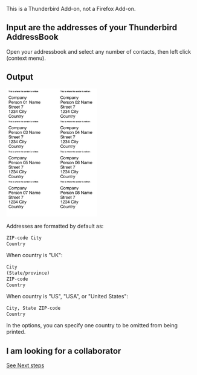 This is a Thunderbird Add-on, not a Firefox Add-on.


## Input are the addresses of your Thunderbird AddressBook ##
Open your addressbook and select any number of contacts, then left click (context menu).



## Output ##


<img src="_pic/Example_Big.png" alt="Drawing" width="240px;"/>


Addresses are formatted by default as:

    ZIP-code City
    Country

When country is "UK":

    City
    (State/province)
    ZIP-code 
    Country

When country is "US", "USA", or "United States":

    City, State ZIP-code
    Country


In the options, you can specify one country to be omitted from being printed.



## I am looking for a collaborator ##
[See Next steps](NEXT-STEPS.md)




